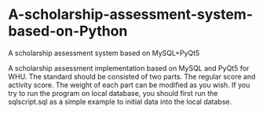 # A-scholarship-assessment-system-based-on-Python
A scholarship assessment system based on MySQL+PyQt5

A scholarship assessment implementation based on MySQL and PyQt5 for WHU.
The standard should be consisted of two parts. The regular score and activity score.
The weight of each part can be modified as you wish.
If you try to run the program on local database, you should first run the sqlscript.sql as a simple example to initial data into the local databse.
